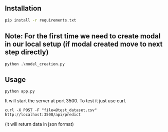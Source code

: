 ## Installation


```bash
pip install -r requirements.txt
```
## Note: For the first time we need to create modal in our local setup (if modal created move to next step directly)

```
python .\model_creation.py
```


## Usage

```
python app.py
```

It will start the server at port 3500. To test it just use curl.

```
curl -X POST -F "file=@test_dataset.csv" http://localhost:3500/api/predict 
```
(it will return data in json format)